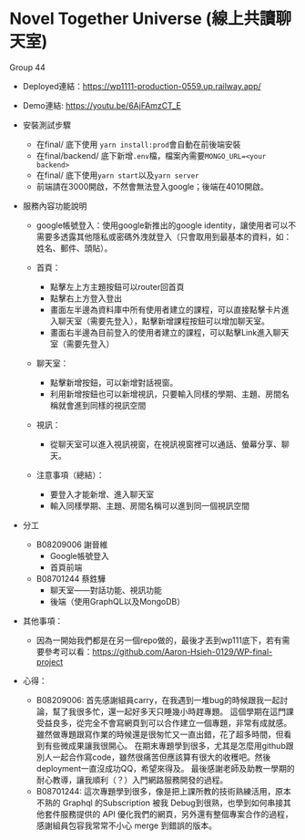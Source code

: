 # Novel Together Universe (線上共讀聊天室) 

Group 44

* Deployed連結：https://wp1111-production-0559.up.railway.app/

* Demo連結: https://youtu.be/6AjFAmzCT_E
  
* 安裝測試步驟
  * 在final/ 底下使用 `yarn install:prod`會自動在前後端安裝
  * 在final/backend/ 底下新增`.env`檔，檔案內需要`MONGO_URL=<your backend>`
  * 在final/ 底下使用`yarn start`以及`yarn server`
  * 前端請在3000開啟，不然會無法登入google；後端在4010開啟。

* 服務內容功能說明
  * google帳號登入：使用google新推出的google identity，讓使用者可以不需要多透露其他隱私或密碼外洩就登入（只會取用到最基本的資料，如：姓名、郵件、頭貼）。
  * 首頁：
    * 點擊左上方主題按鈕可以router回首頁
    * 點擊右上方登入登出
    * 畫面左半邊為資料庫中所有使用者建立的課程，可以直接點擊卡片進入聊天室（需要先登入），點擊新增課程按鈕可以增加聊天室。
    * 畫面右半邊為目前登入的使用者建立的課程，可以點擊Link進入聊天室（需要先登入）

  * 聊天室：
    * 點擊新增按鈕，可以新增對話視窗。
    * 利用新增按鈕也可以新增視訊，只要輸入同樣的學期、主題、房間名稱就會進到同樣的視訊空間
  
  * 視訊：
    * 從聊天室可以進入視訊視窗，在視訊視窗裡可以通話、螢幕分享、聊天。

  * 注意事項（總結）：
    * 要登入才能新增、進入聊天室
    * 輸入同樣學期、主題、房間名稱可以進到同一個視訊空間

* 分工
  * B08209006 謝晉維
    * Google帳號登入
    * 首頁前端
  * B08701244 蔡鉎驊
    * 聊天室——對話功能、視訊功能
    * 後端（使用GraphQL以及MongoDB）

* 其他事項：
  * 因為一開始我們都是在另一個repo做的，最後才丟到wp111底下，若有需要參考可以看：<https://github.com/Aaron-Hsieh-0129/WP-final-project>
  
* 心得：
  * B08209006: 首先感謝組員carry，在我遇到一堆bug的時候跟我一起討論，幫了我很多忙，還一起好多天只睡幾小時趕專題。
這個學期在這門課受益良多，從完全不會寫網頁到可以合作建立一個專題，非常有成就感。雖然做專題跟寫作業的時候還是很匆忙又一直出錯，花了超多時間，但看到有些微成果讓我很開心。
在期末專題學到很多，尤其是怎麼用github跟別人一起合作寫code，雖然很痛苦但應該算有很大的收穫吧。然後deployment一直沒成功QQ，希望來得及。
最後感謝老師及助教一學期的耐心教導，讓我順利（？）入門網路服務開發的過程。
  * B08701244: 
  這次專題學到很多，像是把上課所教的技術熟練活用，原本不熟的 Graphql 的Subscription 被我 Debug到很熟，也學到如何串接其他套件服務提供的 API 優化我們的網頁，另外還有整個專案合作的過程，感謝組員包容我常常不小心 merge 到錯誤的版本。